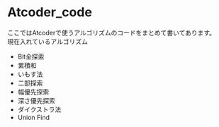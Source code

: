 # Atcoder_code
<!--
<img src="https://img.shields.io/badge/-Python-FFFF00.svg?logo=python&style=plastic">
<img src="https://img.shields.io/badge/-Visual%20Studio%20Code-007ACC.svg?logo=visualstudiocode&style=plastic">
-->
ここではAtcoderで使うアルゴリズムのコードをまとめて書いてあります。  
現在入れているアルゴリズム  
- Bit全探索
- 累積和
- いもす法
- 二部探索
- 幅優先探索
- 深さ優先探索
- ダイクストラ法
- Union Find
